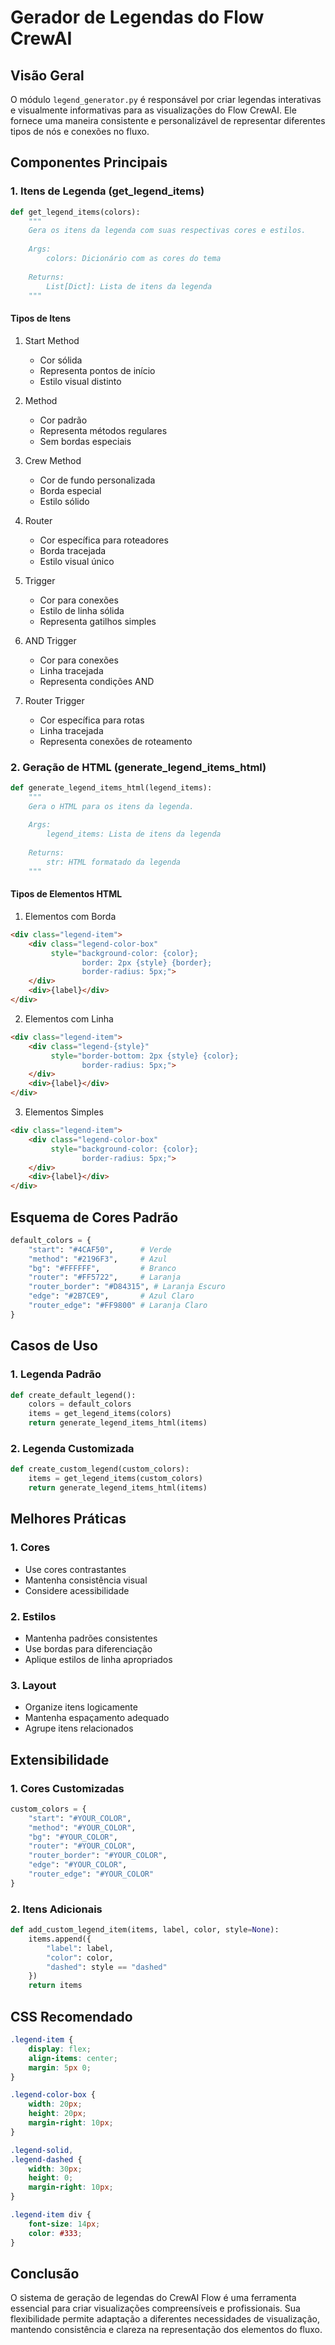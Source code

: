 # Gerador de Legendas do Flow CrewAI

## Visão Geral

O módulo `legend_generator.py` é responsável por criar legendas interativas e visualmente informativas para as visualizações do Flow CrewAI. Ele fornece uma maneira consistente e personalizável de representar diferentes tipos de nós e conexões no fluxo.

## Componentes Principais

### 1. Itens de Legenda (get_legend_items)

```python
def get_legend_items(colors):
    """
    Gera os itens da legenda com suas respectivas cores e estilos.
    
    Args:
        colors: Dicionário com as cores do tema
        
    Returns:
        List[Dict]: Lista de itens da legenda
    """
```

#### Tipos de Itens
1. Start Method
   - Cor sólida
   - Representa pontos de início
   - Estilo visual distinto

2. Method
   - Cor padrão
   - Representa métodos regulares
   - Sem bordas especiais

3. Crew Method
   - Cor de fundo personalizada
   - Borda especial
   - Estilo sólido

4. Router
   - Cor específica para roteadores
   - Borda tracejada
   - Estilo visual único

5. Trigger
   - Cor para conexões
   - Estilo de linha sólida
   - Representa gatilhos simples

6. AND Trigger
   - Cor para conexões
   - Linha tracejada
   - Representa condições AND

7. Router Trigger
   - Cor específica para rotas
   - Linha tracejada
   - Representa conexões de roteamento

### 2. Geração de HTML (generate_legend_items_html)

```python
def generate_legend_items_html(legend_items):
    """
    Gera o HTML para os itens da legenda.
    
    Args:
        legend_items: Lista de itens da legenda
        
    Returns:
        str: HTML formatado da legenda
    """
```

#### Tipos de Elementos HTML

1. Elementos com Borda
```html
<div class="legend-item">
    <div class="legend-color-box" 
         style="background-color: {color}; 
                border: 2px {style} {border}; 
                border-radius: 5px;">
    </div>
    <div>{label}</div>
</div>
```

2. Elementos com Linha
```html
<div class="legend-item">
    <div class="legend-{style}" 
         style="border-bottom: 2px {style} {color}; 
                border-radius: 5px;">
    </div>
    <div>{label}</div>
</div>
```

3. Elementos Simples
```html
<div class="legend-item">
    <div class="legend-color-box" 
         style="background-color: {color}; 
                border-radius: 5px;">
    </div>
    <div>{label}</div>
</div>
```

## Esquema de Cores Padrão

```python
default_colors = {
    "start": "#4CAF50",      # Verde
    "method": "#2196F3",     # Azul
    "bg": "#FFFFFF",         # Branco
    "router": "#FF5722",     # Laranja
    "router_border": "#D84315", # Laranja Escuro
    "edge": "#2B7CE9",       # Azul Claro
    "router_edge": "#FF9800" # Laranja Claro
}
```

## Casos de Uso

### 1. Legenda Padrão
```python
def create_default_legend():
    colors = default_colors
    items = get_legend_items(colors)
    return generate_legend_items_html(items)
```

### 2. Legenda Customizada
```python
def create_custom_legend(custom_colors):
    items = get_legend_items(custom_colors)
    return generate_legend_items_html(items)
```

## Melhores Práticas

### 1. Cores
- Use cores contrastantes
- Mantenha consistência visual
- Considere acessibilidade

### 2. Estilos
- Mantenha padrões consistentes
- Use bordas para diferenciação
- Aplique estilos de linha apropriados

### 3. Layout
- Organize itens logicamente
- Mantenha espaçamento adequado
- Agrupe itens relacionados

## Extensibilidade

### 1. Cores Customizadas
```python
custom_colors = {
    "start": "#YOUR_COLOR",
    "method": "#YOUR_COLOR",
    "bg": "#YOUR_COLOR",
    "router": "#YOUR_COLOR",
    "router_border": "#YOUR_COLOR",
    "edge": "#YOUR_COLOR",
    "router_edge": "#YOUR_COLOR"
}
```

### 2. Itens Adicionais
```python
def add_custom_legend_item(items, label, color, style=None):
    items.append({
        "label": label,
        "color": color,
        "dashed": style == "dashed"
    })
    return items
```

## CSS Recomendado

```css
.legend-item {
    display: flex;
    align-items: center;
    margin: 5px 0;
}

.legend-color-box {
    width: 20px;
    height: 20px;
    margin-right: 10px;
}

.legend-solid,
.legend-dashed {
    width: 30px;
    height: 0;
    margin-right: 10px;
}

.legend-item div {
    font-size: 14px;
    color: #333;
}
```

## Conclusão

O sistema de geração de legendas do CrewAI Flow é uma ferramenta essencial para criar visualizações compreensíveis e profissionais. Sua flexibilidade permite adaptação a diferentes necessidades de visualização, mantendo consistência e clareza na representação dos elementos do fluxo.
